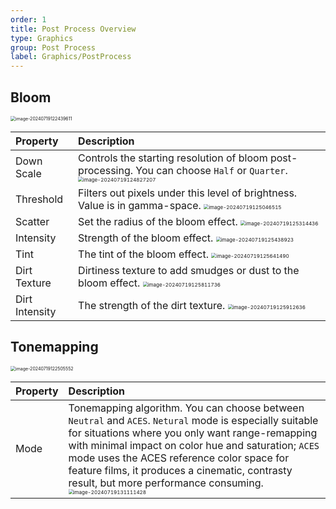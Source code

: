 ```yaml
---
order: 1
title: Post Process Overview
type: Graphics
group: Post Process
label: Graphics/PostProcess
---
```


## Bloom

<img src="https://gw.alipayobjects.com/zos/OasisHub/99928a81-72c2-45f3-90ba-b51117e01715/image-20240719122439611.png" alt="image-20240719122439611" style="zoom:50%;" />

| Property | Description |
| :-- | :-- |
| Down Scale | Controls the starting resolution of bloom post-processing. You can choose `Half` or `Quarter`. <img src="https://gw.alipayobjects.com/zos/OasisHub/7ef59bce-545c-46fd-b8bd-ed1d2d53a806/image-20240719124827207.png" alt="image-20240719124827207" style="zoom:50%;" /> |
| Threshold | Filters out pixels under this level of brightness. Value is in gamma-space. <img src="https://gw.alipayobjects.com/zos/OasisHub/efd5bba3-2431-4f02-8da4-eabaf0bc7442/image-20240719125046515.png" alt="image-20240719125046515" style="zoom:50%;" /> |
| Scatter | Set the radius of the bloom effect. <img src="https://gw.alipayobjects.com/zos/OasisHub/5d7a1db1-6298-4724-a567-6c359857971b/image-20240719125314436.png" alt="image-20240719125314436" style="zoom:50%;" /> |
| Intensity | Strength of the bloom effect. <img src="https://gw.alipayobjects.com/zos/OasisHub/85f8881f-71a6-4668-b46d-9b6299511732/image-20240719125438923.png" alt="image-20240719125438923" style="zoom:50%;" /> |
| Tint | The tint of the bloom effect. <img src="https://gw.alipayobjects.com/zos/OasisHub/509b60b3-e60d-45ec-befd-6f1250777e79/image-20240719125641490.png" alt="image-20240719125641490" style="zoom:50%;" /> |
| Dirt Texture | Dirtiness texture to add smudges or dust to the bloom effect. <img src="https://gw.alipayobjects.com/zos/OasisHub/8305a5bd-c6d7-42ac-a74c-8b47991982cd/image-20240719125811736.png" alt="image-20240719125811736" style="zoom:50%;" /> |
| Dirt Intensity | The strength of the dirt texture. <img src="https://gw.alipayobjects.com/zos/OasisHub/4f08c333-f4d5-46fe-9fbc-ac1aa007e269/image-20240719125912636.png" alt="image-20240719125912636" style="zoom:50%;" /> |

## Tonemapping

<img src="https://gw.alipayobjects.com/zos/OasisHub/d326f3fb-0d04-493c-8714-93cd4c5924ae/image-20240719122505552.png" alt="image-20240719122505552" style="zoom:50%;" />

| Property | Description |
| :-- | :-- |
| Mode | Tonemapping algorithm. You can choose between `Neutral` and `ACES`. `Netural` mode is especially suitable for situations where you only want range-remapping with minimal impact on color hue and saturation; `ACES` mode uses the ACES reference color space for feature films, it produces a cinematic, contrasty result, but more performance consuming. <img src="https://gw.alipayobjects.com/zos/OasisHub/f4a86b64-3291-425b-a9e5-e5d2569499e7/image-20240719131111428.png" alt="image-20240719131111428" style="zoom:50%;" /> |
